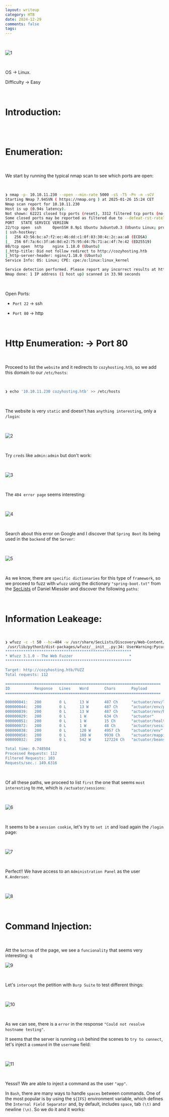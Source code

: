 ```yaml
---
layout: writeup
category: HTB
date: 2024-12-29
comments: false
tags: 
---
```


<br />

![1](../../../assets/images/CozyHosting/1.png)

<br />

OS -> Linux.

Difficulty -> Easy 

<br />

# Introduction:
<br />



<br />

# Enumeration:

<br />

We start by running the typical nmap scan to see which ports are open:

<br />

```bash
❯ nmap -p- 10.10.11.230 --open --min-rate 5000 -sS -T5 -Pn -n -sCV
Starting Nmap 7.94SVN ( https://nmap.org ) at 2025-01-26 15:24 CET
Nmap scan report for 10.10.11.230
Host is up (0.94s latency).
Not shown: 62221 closed tcp ports (reset), 3312 filtered tcp ports (no-response)
Some closed ports may be reported as filtered due to --defeat-rst-ratelimit
PORT   STATE SERVICE VERSION
22/tcp open  ssh     OpenSSH 8.9p1 Ubuntu 3ubuntu0.3 (Ubuntu Linux; protocol 2.0)
| ssh-hostkey: 
|   256 43:56:bc:a7:f2:ec:46:dd:c1:0f:83:30:4c:2c:aa:a8 (ECDSA)
|_  256 6f:7a:6c:3f:a6:8d:e2:75:95:d4:7b:71:ac:4f:7e:42 (ED25519)
80/tcp open  http    nginx 1.18.0 (Ubuntu)
|_http-title: Did not follow redirect to http://cozyhosting.htb
|_http-server-header: nginx/1.18.0 (Ubuntu)
Service Info: OS: Linux; CPE: cpe:/o:linux:linux_kernel

Service detection performed. Please report any incorrect results at https://nmap.org/submit/ .
Nmap done: 1 IP address (1 host up) scanned in 33.98 seconds
```

<br />

Open Ports:

- `Port 22` -> ssh

- `Port 80` -> http

<br />

# Http Enumeration: -> Port 80

<br />

Proceed to list the `website` and it redirects to `cozyhosting.htb`, so we add this domain to our `/etc/hosts`:

<br />

```bash
❯ echo '10.10.11.230 cozyhosting.htb' >> /etc/hosts
```

<br />

The website is very `static` and doesn't has `anything interesting`, only a `/login`:

<br />

![2](../../../assets/images/CozyHosting/2.png)

<br />

Try `creds` like `admin:admin` but don't work:

<br />

![3](../../../assets/images/CozyHosting/3.png)

<br />

The `404 error page` seems interesting:

<br />

![4](../../../assets/images/CozyHosting/4.png)

<br />

Search about this error on Google and I discover that `Spring Boot` its being used in the `backend` of the `Server`:

<br />

![5](../../../assets/images/CozyHosting/5.png)

<br />

As we know, there are `specific dictionaries` for this type of `framework`, so we proceed to fuzz with `wfuzz` using the dictionary `"spring-boot.txt"` from the [SecLists](https://github.com/danielmiessler/SecLists) of Daniel Miessler and discover the following `paths`:

<br />

# Information Leakeage:

<br />

```bash
❯ wfuzz -c -t 50 --hc=404 -w /usr/share/SecLists/Discovery/Web-Content/spring-boot.txt http://cozyhosting.htb/FUZZ
 /usr/lib/python3/dist-packages/wfuzz/__init__.py:34: UserWarning:Pycurl is not compiled against Openssl. Wfuzz might not work correctly when fuzzing SSL sites. Check Wfuzz's documentation for more information.
********************************************************
* Wfuzz 3.1.0 - The Web Fuzzer                         *
********************************************************

Target: http://cozyhosting.htb/FUZZ
Total requests: 112

=====================================================================
ID           Response   Lines    Word       Chars       Payload                                                                                                                
=====================================================================

000000041:   200        0 L      13 W       487 Ch      "actuator/env/lang"                                                                                                    
000000044:   200        0 L      13 W       487 Ch      "actuator/env/path"                                                                                                    
000000039:   200        0 L      13 W       487 Ch      "actuator/env/home"                                                                                                    
000000029:   200        0 L      1 W        634 Ch      "actuator"                                                                                                             
000000051:   200        0 L      1 W        15 Ch       "actuator/health"                                                                                                      
000000072:   200        0 L      1 W        48 Ch       "actuator/sessions"                                                                                                    
000000038:   200        0 L      120 W      4957 Ch     "actuator/env"                                                                                                         
000000058:   200        0 L      108 W      9938 Ch     "actuator/mappings"                                                                                                    
000000032:   200        0 L      542 W      127224 Ch   "actuator/beans"                                                                                                       

Total time: 0.748504
Processed Requests: 112
Filtered Requests: 103
Requests/sec.: 149.6316
```

<br />

Of all these paths, we proceed to list `first` the one that seems `most interesting` to me, which is ``/actuator/sessions``:

<br />

![6](../../../assets/images/CozyHosting/6.png)

<br />

It seems to be a `session cookie`, let's try to `set it` and load again the `/login` page:

<br />

![7](../../../assets/images/CozyHosting/7.png)

<br />

Perfect!! We have access to an `Administration Panel` as the user `K.Anderson`:

<br />

![8](../../../assets/images/CozyHosting/8.png)

<br />

# Command Injection:

<br />

Att the `bottom` of the page, we see a `funcionality` that seems very interesting:
q
<br />

![9](../../../assets/images/CozyHosting/9.png)

<br />

Let's `intercept` the petition with `Burp Suite` to test different things:

<br />

![10](../../../assets/images/CozyHosting/10.png)

<br />

As we can see, there is a `error` in the response `"Could not resolve hostname testing"`.

It seems that the server is running `ssh` behind the scenes to `try to connect`, let's inject a `command` in the `username` field:

<br />

![11](../../../assets/images/CozyHosting/11.png)

<br />

Yesss!! We are able to inject a command as the user `"app"`.

In `Bash`, there are many ways to handle `spaces` between commands. One of the most popular is by using the `${IFS}` environment variable, which defines the `Internal Field Separator` and, by default, includes `space`, tab `(\t)` and newline `(\n)`. So we do it and it works:

<br />




